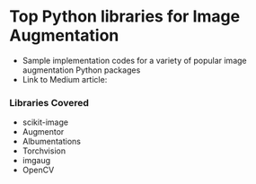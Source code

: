 # Top Python libraries for Image Augmentation
- Sample implementation codes for a variety of popular image augmentation Python packages 
- Link to Medium article: 

### Libraries Covered
- scikit-image
- Augmentor
- Albumentations
- Torchvision
- imgaug
- OpenCV

